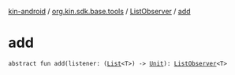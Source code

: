 [kin-android](../../index.md) / [org.kin.sdk.base.tools](../index.md) / [ListObserver](index.md) / [add](./add.md)

# add

`abstract fun add(listener: (`[`List`](https://kotlinlang.org/api/latest/jvm/stdlib/kotlin.collections/-list/index.html)`<T>) -> `[`Unit`](https://kotlinlang.org/api/latest/jvm/stdlib/kotlin/-unit/index.html)`): `[`ListObserver`](index.md)`<T>`